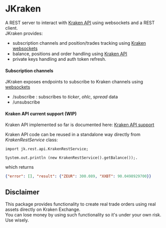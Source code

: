 # JKraken
A REST server to interact with [Kraken API](https://www.kraken.com/features/api) using websockets and a REST client.  
JKraken provides:
* subscription channels and position/trades tracking using [Kraken websockets](https://docs.kraken.com/websockets/#overview)
* balance, positions and order handling using [Kraken API](https://www.kraken.com/features/api)
* private keys handling and auth token refresh.

#### Subscription channels

JKraken exposes endpoints to subscribe to Kraken channels using [websockets](https://docs.kraken.com/websockets/#overview)
* /subscribe : subscribes to _ticker_, _ohlc_, _spread_ data
* /unsubscribe


#### Kraken API current support (WIP)

Kraken API implemented so far is documented here: [Kraken API support](https://github.com/rubenafo/jkraken/wiki/API-Support)

Kraken API code can be reused in a standalone way directly from _KrakenRestService_ class:
```
import jk.rest.api.KrakenRestService;

System.out.println (new KrakenRestService().getBalance());.
```
which returns
```json
{"error": [], "result": {"ZEUR": 300.089, "XXBT": 90.0498929700}}
```


## Disclaimer
This package provides functionality to create real trade orders using real assets directly on Kraken Exchange.  
You can lose money by using such functionality so it's under your own risk.  
Use wisely.
